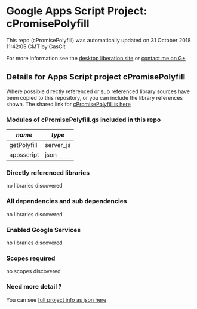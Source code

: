 # Google Apps Script Project: cPromisePolyfill
This repo (cPromisePolyfill) was automatically updated on 31 October 2018 11:42:05 GMT by GasGit

For more information see the [desktop liberation site](http://ramblings.mcpher.com/Home/excelquirks/drivesdk/gettinggithubready "desktop liberation") or [contact me on G+](https://plus.google.com/+BruceMcpherson "Bruce McPherson - GDE")
## Details for Apps Script project cPromisePolyfill
Where possible directly referenced or sub referenced library sources have been copied to this repository, or you can include the library references shown. 
The shared link for [cPromisePolyfill is here](https://script.google.com/d/1Y4Pk4YKhVgAEh-4mxOZxQ1_6jlMA8FN_wvKfF0gf_AiXoLL2hRWUchV1/edit?usp=sharing "open in the GAS IDE")

### Modules of cPromisePolyfill.gs included in this repo
*name*|*type*
--- | --- 
getPolyfill| server_js
appsscript| json
### Directly referenced libraries
no libraries discovered
### All dependencies and sub dependencies
no libraries discovered
### Enabled Google Services
no libraries discovered
### Scopes required
no scopes discovered
### Need more detail ?
You can see [full project info as json here](info.json)
